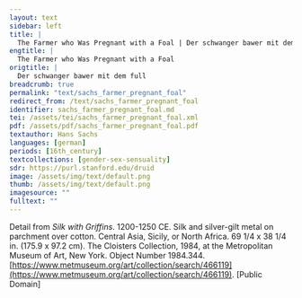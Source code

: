 ```yaml
---
layout: text
sidebar: left
title: |
  The Farmer who Was Pregnant with a Foal | Der schwanger bawer mit dem full
engtitle: |
  The Farmer who Was Pregnant with a Foal
origtitle: |
  Der schwanger bawer mit dem full
breadcrumb: true
permalink: "text/sachs_farmer_pregnant_foal"
redirect_from: /text/sachs_farmer_pregnant_foal
identifier: sachs_farmer_pregnant_foal.md
tei: /assets/tei/sachs_farmer_pregnant_foal.xml
pdf: /assets/pdf/sachs_farmer_pregnant_foal.pdf
textauthor: Hans Sachs
languages: [german]
periods: [16th_century]
textcollections: [gender-sex-sensuality]
sdr: https://purl.stanford.edu/druid 
image: /assets/img/text/default.png
thumb: /assets/img/text/default.png
imagesource: ""
fulltext: ""
---
```

 Detail from _Silk with Griffins_. 1200-1250 CE. Silk and silver-gilt metal on parchment over cotton. Central Asia, Sicily, or North Africa. 69 1/4 x 38 1/4 in. (175.9 x 97.2 cm). The Cloisters Collection, 1984, at the Metropolitan Museum of Art, New York. Object Number 1984.344. [https://www.metmuseum.org/art/collection/search/466119](https://www.metmuseum.org/art/collection/search/466119). [Public Domain]
 
